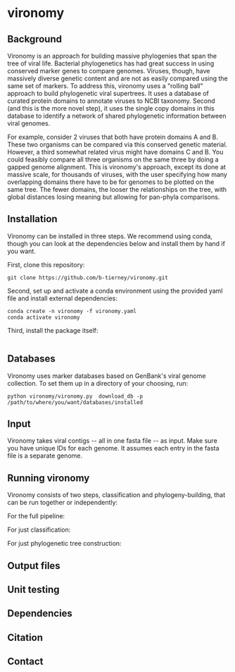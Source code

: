 # vironomy

## Background

Vironomy is an approach for building massive phylogenies that span the tree of viral life. Bacterial phylogenetics has had great success in using conserved marker genes to compare genomes. Viruses, though, have massively diverse genetic content and are not as easily compared using the same set of markers. To address this, vironomy uses a "rolling ball" approach to build phylogenetic viral supertrees. It uses a database of curated protein domains to annotate viruses to NCBI taxonomy. Second (and this is the more novel step), it uses the single copy domains in this database to identify a network of shared phylogenetic information between viral genomes.

For example, consider 2 viruses that both have protein domains A and B. These two organisms can be compared via this conserved genetic material. However, a third somewhat related virus might have domains C and B. You could feasibly compare all three organisms on the same three by doing a gapped genome alignment. This is vironomy's approach, except its done at massive scale, for thousands of viruses, with the user specifying how many overlapping domains there have to be for genomes to be plotted on the same tree. The fewer domains, the looser the relationships on the tree, with global distances losing meaning but allowing for pan-phyla comparisons.

## Installation

Vironomy can be installed in three steps. We recommend using conda, though you can look at the dependencies below and install them by hand if you want.

First, clone this repository:

```
git clone https://github.com/b-tierney/vironomy.git
```

Second, set up and activate a conda environment using the provided yaml file and install external dependencies:

```
conda create -n vironomy -f vironomy.yaml 
conda activate vironomy
```

Third, install the package itself:

```

```

## Databases

Vironomy uses marker databases based on GenBank's viral genome collection. To set them up in a directory of your choosing, run:

```
python vironomy/vironomy.py  download_db -p /path/to/where/you/want/databases/installed
```

## Input

Vironomy takes viral contigs -- all in one fasta file -- as input. Make sure you have unique IDs for each genome. It assumes each entry in the fasta file is a separate genome.

## Running vironomy

Vironomy consists of two steps, classification and phylogeny-building, that can be run together or independently:

For the full pipeline:


For just classification:


For just phylogenetic tree construction:

## Output files

## Unit testing

## Dependencies

## Citation

## Contact













